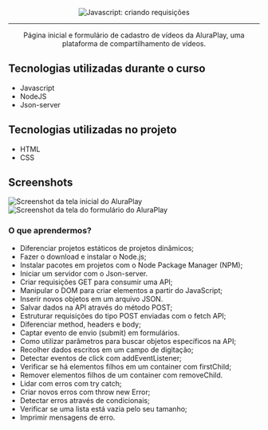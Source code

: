 <p align="center"> <img src="https://imgur.com/J3hD21O.png" alt="Javascript: criando requisições"> </p>

<hr>

<p align="center">Página inicial e formulário de cadastro de vídeos da AluraPlay, uma plataforma de compartilhamento de vídeos.</p>

## Tecnologias utilizadas durante o curso
* Javascript
* NodeJS
* Json-server

## Tecnologias utilizadas no projeto
* HTML
* CSS

## Screenshots
![Screenshot da tela inicial do AluraPlay](https://imgur.com/aymxEsh.png)
![Screenshot da tela do formulário do AluraPlay](https://imgur.com/ShNADf2.png)

### O que aprendermos?

- Diferenciar projetos estáticos de projetos dinâmicos;
- Fazer o download e instalar o Node.js;
- Instalar pacotes em projetos com o Node Package Manager (NPM);
- Iniciar um servidor com o Json-server.
- Criar requisições GET para consumir uma API;
- Manipular o DOM para criar elementos a partir do JavaScript;
- Inserir novos objetos em um arquivo JSON.
- Salvar dados na API através do método POST;
- Estruturar requisições do tipo POST enviadas com o fetch API;
- Diferenciar method, headers e body;
- Captar evento de envio (submit) em formulários.
- Como utilizar parâmetros para buscar objetos específicos na API;
- Recolher dados escritos em um campo de digitação;
- Detectar eventos de click com addEventListener;
- Verificar se há elementos filhos em um container com firstChild;
- Remover elementos filhos de um container com removeChild.
- Lidar com erros com try catch;
- Criar novos erros com throw new Error;
- Detectar erros através de condicionais;
- Verificar se uma lista está vazia pelo seu tamanho;
- Imprimir mensagens de erro.